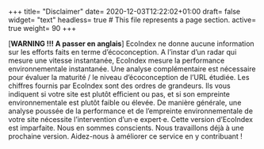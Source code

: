 +++
title= "Disclaimer"
date= 2020-12-03T12:22:02+01:00
draft= false
widget= "text"
headless= true  # This file represents a page section.
active= true
weight= 90
+++

[**WARNING !!! A passer en anglais**] EcoIndex ne donne aucune information sur les efforts faits en terme
d’écoconception. A l’instar d’un radar qui mesure une vitesse instantanée, EcoIndex mesure la performance
environnementale instantanée. Une analyse complémentaire est nécessaire pour évaluer la maturité / le niveau
d’écoconception de l’URL étudiée. Les chiffres fournis par EcoIndex sont des ordres de grandeurs. Ils vous indiquent si
votre site est plutôt efficient ou pas, et si son empreinte environnementale est plutôt faible ou élevée. De manière
générale, une analyse poussée de la performance et de l’empreinte environnementale de votre site nécessite
l’intervention d’un·e expert·e. Cette version d’EcoIndex est imparfaite. Nous en sommes conscients. Nous travaillons
déjà à une prochaine version. Aidez-nous à améliorer ce service en y contribuant !
